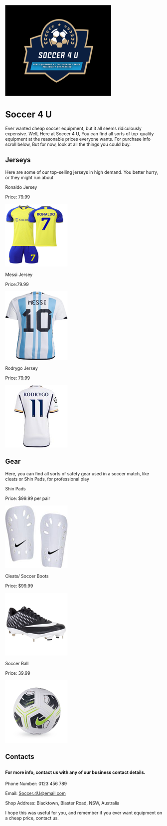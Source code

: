 <!DOCTYPE html>
<html>
<body>

<img src="Screenshot 2024-11-13 115001.jpg" width=340 Height=290/>

<h1>Soccer 4 U</h1>

<p>Ever wanted cheap soccer equipment, but it all seems ridiculously expensive. Well, Here at Soccer 4 U, You can find all sorts of top-quality equipment at the reasonable prices everyone wants. For purchase info scroll below, But for now, look at all the things you could buy.</p>

<h2> Jerseys </h2>

<p> Here are some of our top-selling jerseys in high demand. You better hurry, or they might run about </p>

Ronaldo Jersey

Price: 79.99

<img src="Mens-Youths-2022-Al-NASSR-FC-Soccer-Jersey-7-Fans-Jerseys-Football-Team-Shirts_bc7198b5-3948-4ffa-83bc-12300bf46c6c.63ddb49a6b22182800ed6cb9ddfdc25c.jpg" width="200" height="200"/>

Messi Jersey

Price:79.99

<img src="ETYGHF56-lionel-messi-10-argentina-home-soccer.jpg" width=200 height=220/>

Rodrygo Jersey

Price: 79.99

<img src="Rodri.jpg" width=200 height=200/>

<h2> Gear </h2>

<p>Here, you can find all sorts of safety gear used in a soccer match, like cleats or Shin Pads, for professional play</p>

Shin Pads

Price: $99.99 per pair

<img src="download.jpg" width=200 height=200/>

Cleats/ Soccer Boots

Price: $99.99

<img src="nike-baseball-footwear-mens-lunar-vapor-ultrafly-elite-2-black-white_1024x1024.webp" width=200 height=200/>

Soccer Ball

Price: 39.99

<img src="9-255-4.webp" width=200 height=200/>

<h2> Contacts <h2/>

<h4>For more info, contact us with any of our business contact details.</h4>

Phone Number: 0123 456 789

Email: Soccer.4U@email.com

Shop Address: Blacktown, Blaster Road, NSW, Australia

I hope this was useful for you, and remember if you ever want equipment on a cheap price, contact us.

</body>
</html>
